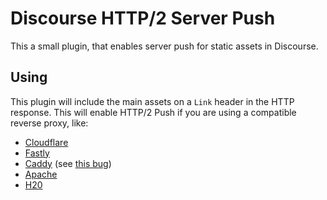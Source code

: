 # Discourse HTTP/2 Server Push

This a small plugin, that enables server push for static assets in Discourse.

## Using

This plugin will include the main assets on a `Link` header in the HTTP response. This will enable HTTP/2 Push if you are using a compatible reverse proxy, like:

- [Cloudflare](https://blog.cloudflare.com/announcing-support-for-http-2-server-push-2/)
- [Fastly](https://docs.fastly.com/guides/performance-tuning/http2-server-push)
- [Caddy](https://caddyserver.com/docs/push) (see [this bug](https://github.com/mholt/caddy/issues/1717))
- [Apache](https://httpd.apache.org/docs/2.4/howto/http2.html#push)
- [H20](https://h2o.examp1e.net/configure/http2_directives.html#server-push)